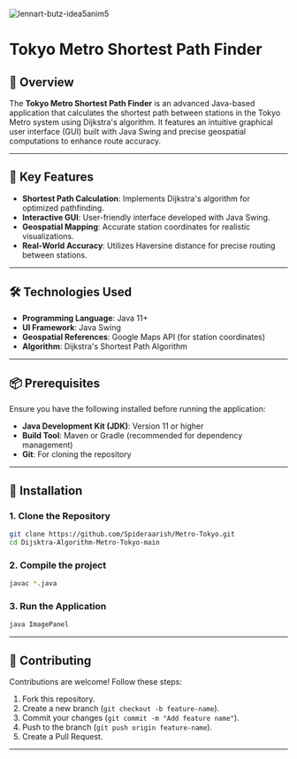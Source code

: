 ![lennart-butz-idea5anim5](https://github.com/user-attachments/assets/5edded10-8117-4f37-83e5-08c453d2d801)
# Tokyo Metro Shortest Path Finder  

## 📖 Overview  
The **Tokyo Metro Shortest Path Finder** is an advanced Java-based application that calculates the shortest path between stations in the Tokyo Metro system using Dijkstra's algorithm. It features an intuitive graphical user interface (GUI) built with Java Swing and precise geospatial computations to enhance route accuracy.  

---

## 🌟 Key Features  
- **Shortest Path Calculation**: Implements Dijkstra's algorithm for optimized pathfinding.  
- **Interactive GUI**: User-friendly interface developed with Java Swing.  
- **Geospatial Mapping**: Accurate station coordinates for realistic visualizations.  
- **Real-World Accuracy**: Utilizes Haversine distance for precise routing between stations.  

---

## 🛠️ Technologies Used  
- **Programming Language**: Java 11+  
- **UI Framework**: Java Swing  
- **Geospatial References**: Google Maps API (for station coordinates)  
- **Algorithm**: Dijkstra's Shortest Path Algorithm  

---

## 📦 Prerequisites  
Ensure you have the following installed before running the application:  
- **Java Development Kit (JDK)**: Version 11 or higher  
- **Build Tool**: Maven or Gradle (recommended for dependency management)  
- **Git**: For cloning the repository  

---

## 🚀 Installation  

### 1. Clone the Repository  
```bash  
git clone https://github.com/Spideraarish/Metro-Tokyo.git
cd Dijsktra-Algorithm-Metro-Tokyo-main  
```  

### 2. Compile the project
```bash  
javac *.java
```  

### 3. Run the Application  
```bash  
java ImagePanel
```  

---

## 🤝 Contributing  
Contributions are welcome! Follow these steps:  
1. Fork this repository.  
2. Create a new branch (`git checkout -b feature-name`).  
3. Commit your changes (`git commit -m "Add feature name"`).  
4. Push to the branch (`git push origin feature-name`).  
5. Create a Pull Request.  

---

